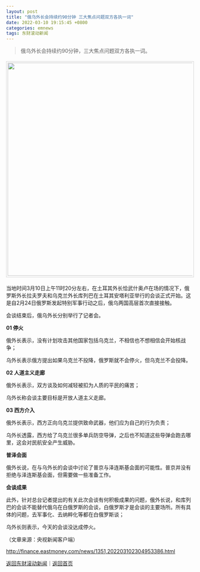 ```yaml
---
layout: post
title: "俄乌外长会持续约90分钟 三大焦点问题双方各执一词"
date: 2022-03-10 19:15:45 +0800
categories: emnews
tags: 东财滚动新闻
---
```

> 俄乌外长会持续约90分钟，三大焦点问题双方各执一词。

<center><img src="https://dfscdn.dfcfw.com/download/D25435504618353895521_w1600h1066.jpg" width="580" orginial_src="https://dfscdn.dfcfw.com/download/D25435504618353895521_w1600h1066_o.jpg" style="border:#d1d1d1 1px solid;padding:3px;margin:5px 0;" /></center><p>当地时间3月10日上午11时20分左右，在土耳其外长恰武什奥卢在场的情况下，俄罗斯外长拉夫罗夫和乌克兰外长库列巴在土耳其安塔利亚举行的会谈正式开始。这是自2月24日俄罗斯发起特别军事行动之后，俄乌两国高层首次直接接触。</p>
 <p>会谈结束后，俄乌外长分别举行了记者会。</p>
 <p><strong>01 停火</strong></p>
 <p>俄外长表示，没有计划攻击其他国家包括乌克兰，不相信也不想相信会开始核战争；</p>
 <p>乌外长表示俄方提出如果乌克兰不投降，俄罗斯就不会停火，但乌克兰不会投降。</p>
 <p><strong>02 人道主义走廊</strong></p>
 <p>俄外长表示，双方谈及如何减轻被扣为人质的平民的痛苦；</p>
 <p>乌外长称会谈主要目标是开放人道主义走廊。</p>
 <p><strong>03 西方介入</strong></p>
 <p>俄外长表示，西方正向乌克兰提供致命武器，他们应为自己的行为负责；</p>
 <p>乌外长透露，西方给了乌克兰很多单兵防空导弹，之后也不知道这些导弹会跑去哪里，这会对民航安全产生威胁。</p>
 <p><strong>普泽会面</strong></p>
 <p>俄外长说，在与乌外长的会谈中讨论了普京与泽连斯基会面的可能性。普京并没有拒绝与泽连斯基会面，但需要做一些准备工作。</p>
 <p><strong>会谈成果</strong></p>
 <p>此外，针对总台记者提出的有关此次会谈有何积极成果的问题，俄外长说，和库列巴的会谈不能替代俄乌在白俄罗斯的会谈，白俄罗斯才是会谈的主要场所。所有具体的问题，去军事化、去纳粹化等都在白俄罗斯谈；</p>
 <p>乌外长则表示，今天的会谈没达成停火。</p><p class="em_media">（文章来源：央视新闻客户端）</p>

<http://finance.eastmoney.com/news/1351,202203102304953386.html>

[返回东财滚动新闻](//finews.withounder.com/emnews/)｜[返回首页](//finews.withounder.com/)